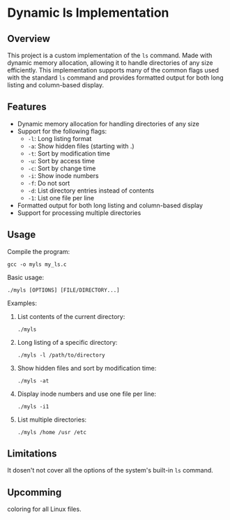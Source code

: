 # Dynamic ls Implementation

## Overview

This project is a custom implementation of the `ls` command. Made with dynamic memory allocation, allowing it to handle directories of any size efficiently. This implementation supports many of the common flags used with the standard `ls` command and provides formatted output for both long listing and column-based display.

## Features

- Dynamic memory allocation for handling directories of any size
- Support for the following flags:
  - `-l`: Long listing format
  - `-a`: Show hidden files (starting with .)
  - `-t`: Sort by modification time
  - `-u`: Sort by access time
  - `-c`: Sort by change time
  - `-i`: Show inode numbers
  - `-f`: Do not sort
  - `-d`: List directory entries instead of contents
  - `-1`: List one file per line
- Formatted output for both long listing and column-based display
- Support for processing multiple directories


## Usage

Compile the program:

   ```
   gcc -o myls my_ls.c
   ```

Basic usage:

```
./myls [OPTIONS] [FILE/DIRECTORY...]
```

Examples:

1. List contents of the current directory:
   ```
   ./myls
   ```

2. Long listing of a specific directory:
   ```
   ./myls -l /path/to/directory
   ```

3. Show hidden files and sort by modification time:
   ```
   ./myls -at
   ```

4. Display inode numbers and use one file per line:
   ```
   ./myls -i1
   ```

5. List multiple directories:
   ```
   ./myls /home /usr /etc
   ```

## Limitations

It dosen't not cover all the options of the system's built-in `ls` command. 

## Upcomming
coloring for all Linux files.
